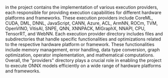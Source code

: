 in the project contains the implementation of various execution providers, each responsible for providing execution capabilities for different hardware platforms and frameworks. These execution providers include CoreML, CUDA, DML, DNNL, JavaScript, CANN, Azure, ACL, ArmNN, ROCm, TVM, OpenVINO, VitisAI, SNPE, QNN, XNNPACK, MIGraphX, NNAPI, CPU, TensorRT, and WebNN. Each execution provider directory includes files and subdirectories that handle specific functionalities and optimizations related to the respective hardware platform or framework. These functionalities include memory management, error handling, data type conversion, graph optimization, operator implementation, and mathematical computations. Overall, the "providers" directory plays a crucial role in enabling the project to execute ONNX models efficiently on a wide range of hardware platforms and frameworks.